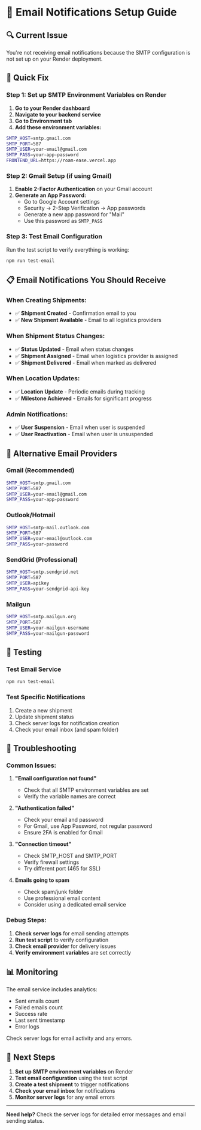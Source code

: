 # 📧 Email Notifications Setup Guide

## 🔍 Current Issue
You're not receiving email notifications because the SMTP configuration is not set up on your Render deployment.

## 🚀 Quick Fix

### Step 1: Set up SMTP Environment Variables on Render

1. **Go to your Render dashboard**
2. **Navigate to your backend service**
3. **Go to Environment tab**
4. **Add these environment variables:**

```bash
SMTP_HOST=smtp.gmail.com
SMTP_PORT=587
SMTP_USER=your-email@gmail.com
SMTP_PASS=your-app-password
FRONTEND_URL=https://roam-ease.vercel.app
```

### Step 2: Gmail Setup (if using Gmail)

1. **Enable 2-Factor Authentication** on your Gmail account
2. **Generate an App Password:**
   - Go to Google Account settings
   - Security → 2-Step Verification → App passwords
   - Generate a new app password for "Mail"
   - Use this password as `SMTP_PASS`

### Step 3: Test Email Configuration

Run the test script to verify everything is working:

```bash
npm run test-email
```

## 📋 Email Notifications You Should Receive

### When Creating Shipments:
- ✅ **Shipment Created** - Confirmation email to you
- ✅ **New Shipment Available** - Email to all logistics providers

### When Shipment Status Changes:
- ✅ **Status Updated** - Email when status changes
- ✅ **Shipment Assigned** - Email when logistics provider is assigned
- ✅ **Shipment Delivered** - Email when marked as delivered

### When Location Updates:
- ✅ **Location Update** - Periodic emails during tracking
- ✅ **Milestone Achieved** - Emails for significant progress

### Admin Notifications:
- ✅ **User Suspension** - Email when user is suspended
- ✅ **User Reactivation** - Email when user is unsuspended

## 🔧 Alternative Email Providers

### Gmail (Recommended)
```bash
SMTP_HOST=smtp.gmail.com
SMTP_PORT=587
SMTP_USER=your-email@gmail.com
SMTP_PASS=your-app-password
```

### Outlook/Hotmail
```bash
SMTP_HOST=smtp-mail.outlook.com
SMTP_PORT=587
SMTP_USER=your-email@outlook.com
SMTP_PASS=your-password
```

### SendGrid (Professional)
```bash
SMTP_HOST=smtp.sendgrid.net
SMTP_PORT=587
SMTP_USER=apikey
SMTP_PASS=your-sendgrid-api-key
```

### Mailgun
```bash
SMTP_HOST=smtp.mailgun.org
SMTP_PORT=587
SMTP_USER=your-mailgun-username
SMTP_PASS=your-mailgun-password
```

## 🧪 Testing

### Test Email Service
```bash
npm run test-email
```

### Test Specific Notifications
1. Create a new shipment
2. Update shipment status
3. Check server logs for notification creation
4. Check your email inbox (and spam folder)

## 🐛 Troubleshooting

### Common Issues:

1. **"Email configuration not found"**
   - Check that all SMTP environment variables are set
   - Verify the variable names are correct

2. **"Authentication failed"**
   - Check your email and password
   - For Gmail, use App Password, not regular password
   - Ensure 2FA is enabled for Gmail

3. **"Connection timeout"**
   - Check SMTP_HOST and SMTP_PORT
   - Verify firewall settings
   - Try different port (465 for SSL)

4. **Emails going to spam**
   - Check spam/junk folder
   - Use professional email content
   - Consider using a dedicated email service

### Debug Steps:

1. **Check server logs** for email sending attempts
2. **Run test script** to verify configuration
3. **Check email provider** for delivery issues
4. **Verify environment variables** are set correctly

## 📊 Monitoring

The email service includes analytics:
- Sent emails count
- Failed emails count
- Success rate
- Last sent timestamp
- Error logs

Check server logs for email activity and any errors.

## 🎯 Next Steps

1. **Set up SMTP environment variables** on Render
2. **Test email configuration** using the test script
3. **Create a test shipment** to trigger notifications
4. **Check your email inbox** for notifications
5. **Monitor server logs** for any email errors

---

**Need help?** Check the server logs for detailed error messages and email sending status.